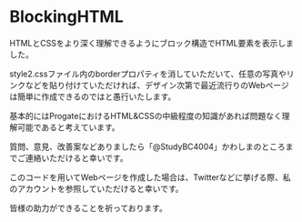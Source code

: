 # BlockingHTML
HTMLとCSSをより深く理解できるようにブロック構造でHTML要素を表示しました。

style2.cssファイル内のborderプロパティを消していただいて、任意の写真やリンクなどを貼り付けていただければ、デザイン次第で最近流行りのWebページは簡単に作成できるのではと愚行いたします。

基本的にはProgateにおけるHTML&CSSの中級程度の知識があれば問題なく理解可能であると考えています。

質問、意見、改善案などありましたら「@StudyBC4004」かわしまのところまでご連絡いただけると幸いです。

このコードを用いてWebページを作成した場合は、Twitterなどに挙げる際、私のアカウントを参照していただけると幸いです。

皆様の助力ができることを祈っております。
